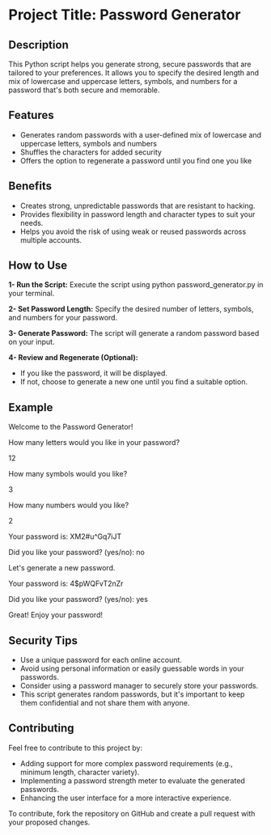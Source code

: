 # Project Title: Password Generator

## Description
This Python script helps you generate strong, secure passwords that are tailored to your preferences. It allows you to specify the desired length and mix of lowercase and uppercase letters, symbols, and numbers for a password that's both secure and memorable.

## Features
- Generates random passwords with a user-defined mix of lowercase and uppercase letters, symbols and numbers
- Shuffles the characters for added security
- Offers the option to regenerate a password until you find one you like

## Benefits
- Creates strong, unpredictable passwords that are resistant to hacking.
- Provides flexibility in password length and character types to suit your needs.
- Helps you avoid the risk of using weak or reused passwords across multiple accounts.

## How to Use
**1- Run the Script:** Execute the script using python password_generator.py in your terminal.

**2- Set Password Length:** Specify the desired number of letters, symbols, and numbers for your password.

**3- Generate Password:** The script will generate a random password based on your input.

**4- Review and Regenerate (Optional):**
- If you like the password, it will be displayed.
- If not, choose to generate a new one until you find a suitable option.

## Example
Welcome to the Password Generator!

How many letters would you like in your password?

12

How many symbols would you like?

3

How many numbers would you like?

2

Your password is: XM2#u^Gq7iJT

Did you like your password? (yes/no): no

Let's generate a new password.

Your password is: 4$pWQFvT2nZr

Did you like your password? (yes/no): yes

Great! Enjoy your password!


## Security Tips
- Use a unique password for each online account.
- Avoid using personal information or easily guessable words in your passwords.
- Consider using a password manager to securely store your passwords.
- This script generates random passwords, but it's important to keep them confidential and not share them with anyone.

## Contributing
Feel free to contribute to this project by:

- Adding support for more complex password requirements (e.g., minimum length, character variety).
- Implementing a password strength meter to evaluate the generated passwords.
- Enhancing the user interface for a more interactive experience.

To contribute, fork the repository on GitHub and create a pull request with your proposed changes.
